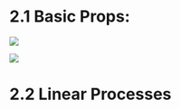 # 2.1 Basic Props:
![](https://i.imgur.com/Khp3SfV.png)

![](https://i.imgur.com/gwD6RQa.png)

# 2.2 Linear Processes